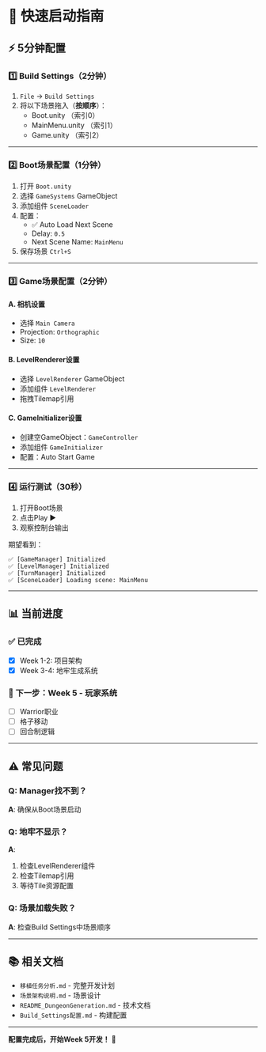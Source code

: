 # 🚀 快速启动指南

## ⚡ 5分钟配置

### 1️⃣ Build Settings（2分钟）
1. `File` → `Build Settings`
2. 将以下场景拖入（**按顺序**）：
   - Boot.unity （索引0）
   - MainMenu.unity （索引1）
   - Game.unity （索引2）

---

### 2️⃣ Boot场景配置（1分钟）
1. 打开 `Boot.unity`
2. 选择 `GameSystems` GameObject
3. 添加组件 `SceneLoader`
4. 配置：
   - ✅ Auto Load Next Scene
   - Delay: `0.5`
   - Next Scene Name: `MainMenu`
5. 保存场景 `Ctrl+S`

---

### 3️⃣ Game场景配置（2分钟）

#### A. 相机设置
- 选择 `Main Camera`
- Projection: `Orthographic`
- Size: `10`

#### B. LevelRenderer设置
- 选择 `LevelRenderer` GameObject
- 添加组件 `LevelRenderer`
- 拖拽Tilemap引用

#### C. GameInitializer设置
- 创建空GameObject：`GameController`
- 添加组件 `GameInitializer`
- 配置：Auto Start Game

---

### 4️⃣ 运行测试（30秒）

1. 打开Boot场景
2. 点击Play ▶️
3. 观察控制台输出

期望看到：
```
✅ [GameManager] Initialized
✅ [LevelManager] Initialized
✅ [TurnManager] Initialized
✅ [SceneLoader] Loading scene: MainMenu
```

---

## 📊 当前进度

### ✅ 已完成
- [x] Week 1-2: 项目架构
- [x] Week 3-4: 地牢生成系统

### 🎯 下一步：Week 5 - 玩家系统
- [ ] Warrior职业
- [ ] 格子移动
- [ ] 回合制逻辑

---

## ⚠️ 常见问题

### Q: Manager找不到？
**A**: 确保从Boot场景启动

### Q: 地牢不显示？
**A**: 
1. 检查LevelRenderer组件
2. 检查Tilemap引用
3. 等待Tile资源配置

### Q: 场景加载失败？
**A**: 检查Build Settings中场景顺序

---

## 📚 相关文档

- `移植任务分析.md` - 完整开发计划
- `场景架构说明.md` - 场景设计
- `README_DungeonGeneration.md` - 技术文档
- `Build_Settings配置.md` - 构建配置

---

**配置完成后，开始Week 5开发！** 🎉

